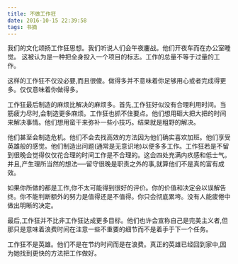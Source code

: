 ```yaml
---
title: 不做工作狂
date: 2016-10-15 22:39:58
tags: 书摘
---
```


我们的文化颂扬工作狂思想。我们听说人们会午夜鏖战。他们开夜车而在办公室睡觉。 这被认为是一种把全身投入一个项目的标志。工作的总量不等于过量的工作。
这样的工作狂不仅没必要,而且很傻。做得多并不意味着你足够用心或者完成得更多。仅仅意味着你做得多。工作狂最后制造的麻烦比解决的麻烦多。首先,工作狂好似没有合理利用时间。当筋疲力尽时,会制造更多麻烦。工作狂也抓不住要点。他们想用砸大把大把的时间来解决事情。他们想用蛮干来弥补一些小技巧。结果就是粗野的解决。他们甚至会制造危机。他们不会去找高效的方法因为他们确实喜欢加班。他们享受英雄般的感觉。他们制造出问题(通常是无意识地)以便多多工作。工作狂若是不留到很晚会觉得仅仅花合理的时间工作是不合理的。这会四处充满内疚感和低士气。并且,产生理所当然的想法──留守很晚是职责之外的事,就算他们不是真的富有成效。
如果你所做的都是工作,你不太可能得到很好的评价。你的价值和决定会以误解告终。你不能判断额外的努力是值得还是不值得。你只会彻底累垮。没有人能疲倦中做出明晰的决定。
  最后,工作狂并不比非工作狂达成更多目标。他们也许会宣称自己是完美主义者,但那只是意味着浪费时间在注意一些不重要的细节而不是着手于下一个任务。 
  
  工作狂不是英雄。他们不是在节约时间而是在浪费。真正的英雄已经回到家中,因为她找到更快的方法把工作做好。